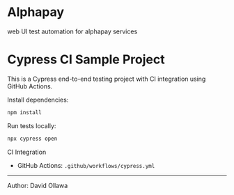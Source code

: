 # Alphapay
web UI test automation for alphapay services

# Cypress CI Sample Project

This is a Cypress end-to-end testing project with CI integration using GitHub Actions.

 
Install dependencies:

```bash
npm install
```

Run tests locally:

```bash
npx cypress open
```

 CI Integration

- GitHub Actions: `.github/workflows/cypress.yml`

---

Author: David Ollawa
